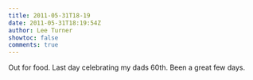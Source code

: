 ```yaml
---
title: 2011-05-31T18-19
date: 2011-05-31T18:19:54Z
author: Lee Turner
showtoc: false
comments: true
---
```


Out for food. Last day celebrating my dads 60th. Been a great few days.

